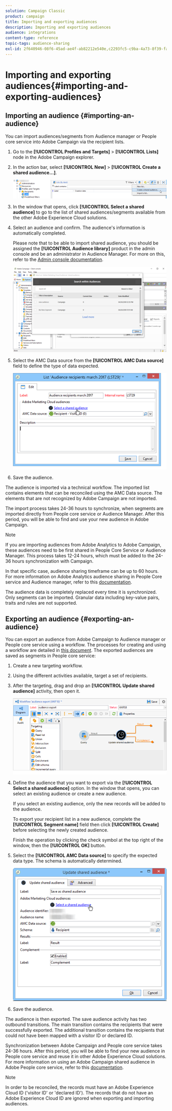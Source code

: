 ```yaml
---
solution: Campaign Classic
product: campaign
title: Importing and exporting audiences
description: Importing and exporting audiences
audience: integrations
content-type: reference
topic-tags: audience-sharing
exl-id: 2f640946-08f6-45ad-ae4f-ab82212e540e,c2293fc5-c9ba-4a73-8f39-fa7cdd06e8dd
---
```

# Importing and exporting audiences{#importing-and-exporting-audiences}

## Importing an audience {#importing-an-audience}

You can import audiences/segments from Audience manager or People core service into Adobe Campaign via the recipient lists.

1. Go to the **[!UICONTROL Profiles and Targets]** > **[!UICONTROL Lists]** node in the Adobe Campaign explorer.
1. In the action bar, select **[!UICONTROL New]** > **[!UICONTROL Create a shared audience...]**.

   ![](assets/aam_import_audience.png)

1. In the window that opens, click **[!UICONTROL Select a shared audience]** to go to the list of shared audiences/segments available from the other Adobe Experience Cloud solutions.
1. Select an audience and confirm. The audience's information is automatically completed.

   Please note that to be able to import shared audience, you should be assigned the **[!UICONTROL Audience library]** product in the admin console and be an administrator in Audience Manager. For more on this, refer to the [Admin console documentation](https://helpx.adobe.com/enterprise/managing/user-guide.html).

   ![](assets/aam_import_audience_3.png)

1. Select the AMC Data source from the **[!UICONTROL AMC Data source]** field to define the type of data expected.

   ![](assets/aam_import_audience_2.png)

1. Save the audience.

The audience is imported via a technical workflow. The imported list contains elements that can be reconciled using the AMC Data source. The elements that are not recognized by Adobe Campaign are not imported.

The import process takes 24-36 hours to synchronize, when segments are imported directly from People core service or Audience Manager. After this period, you will be able to find and use your new audience in Adobe Campaign.

>[!NOTE]
>
>If you are importing audiences from Adobe Analytics to Adobe Campaign, these audiences need to be first shared in People Core Service or Audience Manager. This process takes 12-24 hours, which must be added to the 24-36 hours synchronization with Campaign.
>
>In that specific case, audience sharing timeframe can be up to 60 hours. For more information on Adobe Analytics audience sharing in People Core service and Audience manager, refer to this [documentation](https://docs.adobe.com/content/help/en/analytics/components/segmentation/segmentation-workflow/seg-publish.html).

The audience data is completely replaced every time it is synchronized. Only segments can be imported. Granular data including key-value pairs, traits and rules are not supported.

## Exporting an audience {#exporting-an-audience}

You can export an audience from Adobe Campaign to Audience manager or People core service using a workflow. The processes for creating and using a workflow are detailed in [this document](../../workflow/using/building-a-workflow.md). The exported audiences are saved as segments in People core service:

1. Create a new targeting workflow.
1. Using the different activities available, target a set of recipients.
1. After the targeting, drag and drop an **[!UICONTROL Update shared audience]** activity, then open it.

   ![](assets/aam_export_example.png)

1. Define the audience that you want to export via the **[!UICONTROL Select a shared audience]** option. In the window that opens, you can select an existing audience or create a new audience.

   If you select an existing audience, only the new records will be added to the audience.

   To export your recipient list in a new audience, complete the **[!UICONTROL Segment name]** field then click **[!UICONTROL Create]** before selecting the newly created audience.

   Finish the operation by clicking the check symbol at the top right of the window, then the **[!UICONTROL OK]** button.

1. Select the **[!UICONTROL AMC Data source]** to specify the expected data type. The schema is automatically determined.

   ![](assets/aam_export_audience_activity.png)

1. Save the audience.

The audience is then exported. The save audience activity has two outbound transitions. The main transition contains the recipients that were successfully exported. The additional transition contains the recipients that could not have been mapped with a visitor ID or declared ID.

Synchronization between Adobe Campaign and People core service takes 24-36 hours. After this period, you will be able to find your new audience in People core service and reuse it in other Adobe Experience Cloud solutions. For more information on using an Adobe Campaign shared audience in Adobe People core service, refer to this [documentation](https://docs.adobe.com/content/help/en/core-services/interface/audiences/t-audience-create.html).

>[!NOTE]
>
>In order to be reconciled, the records must have an Adobe Experience Cloud ID ('visitor ID' or 'declared ID'). The records that do not have an Adobe Experience Cloud ID are ignored when exporting and importing audiences.
